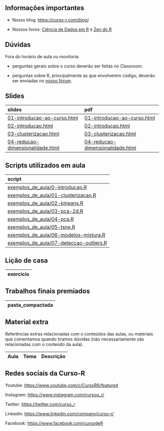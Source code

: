 
<!-- README.md is generated from README.Rmd. Please edit that file -->

## Informações importantes

-   Nosso blog: <https://curso-r.com/blog/>

-   Nossos livros: [Ciência de Dados em R](https://livro.curso-r.com/) e
    [Zen do R](https://curso-r.github.io/zen-do-r/)

## Dúvidas

Fora do horário de aula ou monitoria:

-   perguntas gerais sobre o curso deverão ser feitas no Classroom.

-   perguntas sobre R, principalmente as que envolverem código, deverão
    ser enviadas no [nosso fórum](https://discourse.curso-r.com/).

## Slides

| slides                                                                                                                | pdf                                                                                                                   |
|:----------------------------------------------------------------------------------------------------------------------|:----------------------------------------------------------------------------------------------------------------------|
| [01-introducao-ao-curso.html](https://curso-r.github.io/main-nao-superv/slides/01-introducao-ao-curso.html)           | [01-introducao-ao-curso.html](https://curso-r.github.io/main-nao-superv/slides/01-introducao-ao-curso.html)           |
| [02-introducao.html](https://curso-r.github.io/main-nao-superv/slides/02-introducao.html)                             | [02-introducao.html](https://curso-r.github.io/main-nao-superv/slides/02-introducao.html)                             |
| [03-clusterizacao.html](https://curso-r.github.io/main-nao-superv/slides/03-clusterizacao.html)                       | [03-clusterizacao.html](https://curso-r.github.io/main-nao-superv/slides/03-clusterizacao.html)                       |
| [04-reducao-dimensionalidade.html](https://curso-r.github.io/main-nao-superv/slides/04-reducao-dimensionalidade.html) | [04-reducao-dimensionalidade.html](https://curso-r.github.io/main-nao-superv/slides/04-reducao-dimensionalidade.html) |

## Scripts utilizados em aula

| script                                                                                                                                      |
|:--------------------------------------------------------------------------------------------------------------------------------------------|
| [exemplos_de_aula/0-introducao.R](https://github.com/curso-r/202208-nao-superv/blob/master/exemplos_de_aula/0-introducao.R)                 |
| [exemplos_de_aula/01-clusterizacao.R](https://github.com/curso-r/202208-nao-superv/blob/master/exemplos_de_aula/01-clusterizacao.R)         |
| [exemplos_de_aula/02-kmeans.R](https://github.com/curso-r/202208-nao-superv/blob/master/exemplos_de_aula/02-kmeans.R)                       |
| [exemplos_de_aula/03-pca-2d.R](https://github.com/curso-r/202208-nao-superv/blob/master/exemplos_de_aula/03-pca-2d.R)                       |
| [exemplos_de_aula/04-pca.R](https://github.com/curso-r/202208-nao-superv/blob/master/exemplos_de_aula/04-pca.R)                             |
| [exemplos_de_aula/05-tsne.R](https://github.com/curso-r/202208-nao-superv/blob/master/exemplos_de_aula/05-tsne.R)                           |
| [exemplos_de_aula/06-modelos-mistura.R](https://github.com/curso-r/202208-nao-superv/blob/master/exemplos_de_aula/06-modelos-mistura.R)     |
| [exemplos_de_aula/07-deteccao-outliers.R](https://github.com/curso-r/202208-nao-superv/blob/master/exemplos_de_aula/07-deteccao-outliers.R) |

## Lição de casa

| exercicio |
|:----------|

## Trabalhos finais premiados

| pasta_compactada |
|:-----------------|

## Material extra

Referências extras relacionadas com o conteúdos das aulas, ou materiais
que comentamos quando tiramos dúvidas (não necessariamente são
relacionadas com o conteúdo da aula).

| Aula | Tema | Descrição |
|:-----|:-----|:----------|

## Redes sociais da Curso-R

Youtube: <https://www.youtube.com/c/CursoR6/featured>

Instagram: <https://www.instagram.com/cursoo_r/>

Twitter: <https://twitter.com/curso_r>

Linkedin: <https://www.linkedin.com/company/curso-r/>

Facebook: <https://www.facebook.com/cursodeR>
